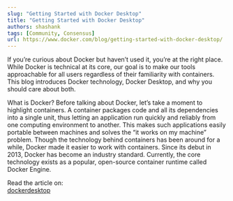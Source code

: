 ```yaml
---
slug: "Getting Started with Docker Desktop"
title: "Getting Started with Docker Desktop"
authors: shashank
tags: [Community, Consensus]
url: https://www.docker.com/blog/getting-started-with-docker-desktop/
---
```


If you’re curious about Docker but haven’t used it, you’re at the right place. While Docker is technical at its core, our goal is to make our tools approachable for all users regardless of their familiarity with containers. This blog introduces Docker technology, Docker Desktop, and why you should care about both.

What is Docker?
Before talking about Docker, let’s take a moment to highlight containers. A container packages code and all its dependencies into a single unit, thus letting an application run quickly and reliably from one computing environment to another. This makes such applications easily portable between machines and solves the “it works on my machine” problem. Though the technology behind containers has been around for a while, Docker made it easier to work with containers. Since its debut in 2013, Docker has become an industry standard. Currently, the core technology exists as a popular, open-source container runtime called Docker Engine.  

Read the article on:  
[dockerdesktop](https://www.docker.com/blog/getting-started-with-docker-desktop/)
